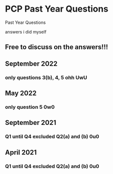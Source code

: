 # PCP Past Year Questions
Past Year Questions

answers i did myself
## Free to discuss on the answers!!!

## September 2022
### only questions 3(b), 4, 5 ohh UwU

## May 2022
### only question 5 0w0

## September 2021
### Q1 until Q4 excluded Q2(a) and (b) 0u0

## April 2021
### Q1 until Q4 excluded Q2(a) and (b) 0u0
